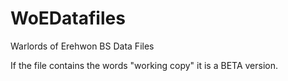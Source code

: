 # WoEDatafiles
Warlords of Erehwon BS Data Files

If the file contains the words "working copy" it is a BETA version.
